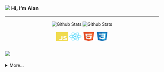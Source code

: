 ### <img src="https://media.giphy.com/media/hvRJCLFzcasrR4ia7z/giphy.gif" width="25px"> Hi, I’m Alan <hr>
<div align="center" >
  <img height="140em" alt="Github Stats"  src="https://github-readme-stats.vercel.app/api?username=Alan-aj&show_icons=true&hide_title=true&theme=highcontrast&include_all_commits=true&count_private=true&title_color=fff"/>
  <img height="140em" alt="Github Stats" src="https://github-readme-stats.vercel.app/api/top-langs/?username=Alan-aj&layout=compact&langs_count=7&theme=highcontrast&title_color=fff"/>
</div>
<br/>
<div align="center" >
  <img align="center" alt="Js" height="30" width="40" src="https://raw.githubusercontent.com/devicons/devicon/master/icons/javascript/javascript-plain.svg">
  <img align="center" alt="React" height="30" width="40" src="https://raw.githubusercontent.com/devicons/devicon/master/icons/react/react-original.svg">
  <img align="center" alt="HTML" height="30" width="40" src="https://raw.githubusercontent.com/devicons/devicon/master/icons/html5/html5-original.svg">
  <img align="center" alt="CSS" height="30" width="40" src="https://raw.githubusercontent.com/devicons/devicon/master/icons/css3/css3-original.svg">
</div>
<div>
<h2><img src="https://visitor-badge.laobi.icu/badge?page_id=Alan-aj.Alan-aj" /></h2>
</div>
<details>
  <summary>More...</summary>
  
</details>
